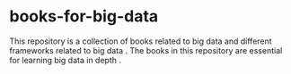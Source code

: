 # books-for-big-data
This repository is a collection of books related to big data and different frameworks related to big data .
The books in this repository are essential for learning big data in depth .
